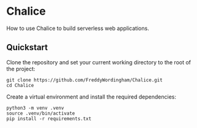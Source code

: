 # Chalice

How to use Chalice to build serverless web applications.

## Quickstart

Clone the repository and set your current working directory to the root of the project:

```shell
git clone https://github.com/FreddyWordingham/Chalice.git
cd Chalice
```

Create a virtual environment and install the required dependencies:

```shell
python3 -m venv .venv
source .venv/bin/activate
pip install -r requirements.txt
```
